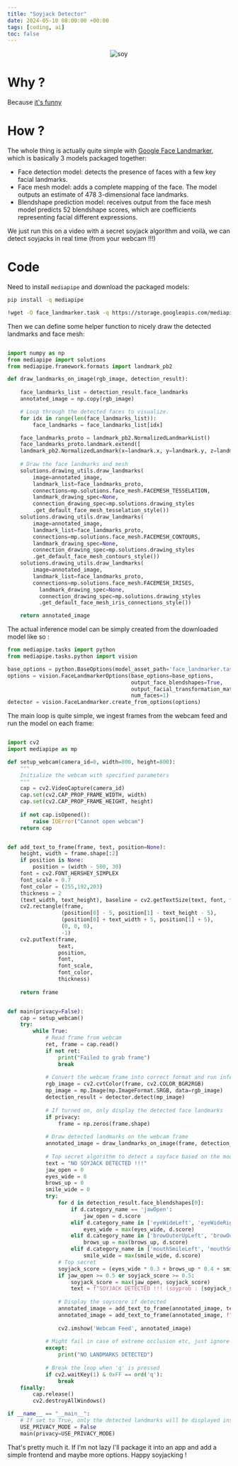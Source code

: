 ```yaml
---
title: "Soyjack Detector"
date: 2024-05-10 08:00:00 +00:00
tags: [coding, ai]
toc: false
---
```


<figure style="text-align: center;">
  <img src="/assets/img/soyjack/soy_detected.png" alt="soy">
</figure>

# Why ? 

Because <a href="https://x.com/yacineMTB/status/1841954975745757687">it's funny</a>

# How ?

The whole thing is actually quite simple with <a href="https://ai.google.dev/edge/mediapipe/solutions/vision/face_landmarker">Google Face Landmarker</a>, which is basically 3 models packaged together: 
- Face detection model: detects the presence of faces with a few key facial landmarks.
- Face mesh model: adds a complete mapping of the face. The model outputs an estimate of 478 3-dimensional face landmarks.
- Blendshape prediction model: receives output from the face mesh model predicts 52 blendshape scores, which are coefficients representing facial different expressions.

We just run this on a video with a secret soyjack algorithm and voilà, we can detect soyjacks in real time (from your webcam !!!)

# Code

Need to install `mediapipe` and download the packaged models:

```bash
pip install -q mediapipe
```
```bash
!wget -O face_landmarker.task -q https://storage.googleapis.com/mediapipe-models/face_landmarker/face_landmarker/float16/1/face_landmarker.task
```

Then we can define some helper function to nicely draw the detected landmarks and face mesh:

```python

import numpy as np
from mediapipe import solutions
from mediapipe.framework.formats import landmark_pb2

def draw_landmarks_on_image(rgb_image, detection_result):
    
    face_landmarks_list = detection_result.face_landmarks
    annotated_image = np.copy(rgb_image)

    # Loop through the detected faces to visualize.
    for idx in range(len(face_landmarks_list)):
        face_landmarks = face_landmarks_list[idx]

    face_landmarks_proto = landmark_pb2.NormalizedLandmarkList()
    face_landmarks_proto.landmark.extend([
    landmark_pb2.NormalizedLandmark(x=landmark.x, y=landmark.y, z=landmark.z) for landmark in face_landmarks])
    
    # Draw the face landmarks and mesh
    solutions.drawing_utils.draw_landmarks(
        image=annotated_image,
        landmark_list=face_landmarks_proto,
        connections=mp.solutions.face_mesh.FACEMESH_TESSELATION,
        landmark_drawing_spec=None,
        connection_drawing_spec=mp.solutions.drawing_styles
        .get_default_face_mesh_tesselation_style())
    solutions.drawing_utils.draw_landmarks(
        image=annotated_image,
        landmark_list=face_landmarks_proto,
        connections=mp.solutions.face_mesh.FACEMESH_CONTOURS,
        landmark_drawing_spec=None,
        connection_drawing_spec=mp.solutions.drawing_styles
        .get_default_face_mesh_contours_style())
    solutions.drawing_utils.draw_landmarks(
        image=annotated_image,
        landmark_list=face_landmarks_proto,
        connections=mp.solutions.face_mesh.FACEMESH_IRISES,
          landmark_drawing_spec=None,
          connection_drawing_spec=mp.solutions.drawing_styles
          .get_default_face_mesh_iris_connections_style())

    return annotated_image
```

The actual inference model can be simply created from the downloaded model like so : 

```python
from mediapipe.tasks import python
from mediapipe.tasks.python import vision

base_options = python.BaseOptions(model_asset_path='face_landmarker.task')
options = vision.FaceLandmarkerOptions(base_options=base_options,
                                       output_face_blendshapes=True,
                                       output_facial_transformation_matrixes=True,
                                       num_faces=1)
detector = vision.FaceLandmarker.create_from_options(options)
```
The main loop is quite simple, we ingest frames from the webcam feed and run the model on each frame:

```python

import cv2
import mediapipe as mp

def setup_webcam(camera_id=0, width=800, height=800):
    """
    Initialize the webcam with specified parameters
    """
    cap = cv2.VideoCapture(camera_id)
    cap.set(cv2.CAP_PROP_FRAME_WIDTH, width)
    cap.set(cv2.CAP_PROP_FRAME_HEIGHT, height)
    
    if not cap.isOpened():
        raise IOError("Cannot open webcam")
    return cap


def add_text_to_frame(frame, text, position=None):
    height, width = frame.shape[:2]
    if position is None:
        position = (width - 500, 30)
    font = cv2.FONT_HERSHEY_SIMPLEX
    font_scale = 0.7
    font_color = (255,192,203)
    thickness = 2
    (text_width, text_height), baseline = cv2.getTextSize(text, font, font_scale, thickness)
    cv2.rectangle(frame, 
                 (position[0] - 5, position[1] - text_height - 5),
                 (position[0] + text_width + 5, position[1] + 5),
                 (0, 0, 0),
                 -1)
    cv2.putText(frame,
                text,
                position,
                font,
                font_scale,
                font_color,
                thickness)
    
    return frame


def main(privacy=False):
    cap = setup_webcam()
    try:
        while True:
            # Read frame from webcam
            ret, frame = cap.read()
            if not ret:
                print("Failed to grab frame")
                break
                
            # Convert the webcam frame into correct format and run inference
            rgb_image = cv2.cvtColor(frame, cv2.COLOR_BGR2RGB)
            mp_image = mp.Image(mp.ImageFormat.SRGB, data=rgb_image)
            detection_result = detector.detect(mp_image)
            
            # If turned on, only display the detected face landmarks
            if privacy:
                frame = np.zeros(frame.shape)
            
            # Draw detected landmarks on the webcam frame
            annotated_image = draw_landmarks_on_image(frame, detection_result)
            
            # Top secret algorithm to detect a soyface based on the model outputs
            text = "NO SOYJACK DETECTED !!!"
            jaw_open = 0
            eyes_wide = 0
            brows_up = 0
            smile_wide = 0
            try:
                for d in detection_result.face_blendshapes[0]:
                    if d.category_name == 'jawOpen':
                        jaw_open = d.score
                    elif d.category_name in ['eyeWideLeft', 'eyeWideRight']:
                        eyes_wide = max(eyes_wide, d.score)
                    elif d.category_name in ['browOuterUpLeft', 'browOuterUpRight']:
                        brows_up = max(brows_up, d.score)
                    elif d.category_name in ['mouthSmileLeft', 'mouthSmileRight']:
                        smile_wide = max(smile_wide, d.score)
                # Top secret
                soyjack_score = (eyes_wide * 0.3 + brows_up * 0.4 + smile_wide * 0.3)
                if jaw_open >= 0.5 or soyjack_score >= 0.5:
                    soyjack_score = max(jaw_open, soyjack_score)
                    text = f"SOYJACK DETECTED !!! (soyprob : {soyjack_score:.2%})"
                
                # Display the soyscore if detected
                annotated_image = add_text_to_frame(annotated_image, text)
                annotated_image = add_text_to_frame(annotated_image, f"PRIVACY MODE : {privacy}", position=(annotated_image.shape[1] - 250,
                                                                                                            annotated_image.shape[0] - 50))
                cv2.imshow('Webcam Feed', annotated_image)
            
            # Might fail in case of extreme occlusion etc, just ignore the frame
            except:
                print("NO LANDMARKS DETECTED")
            
            # Break the loop when 'q' is pressed
            if cv2.waitKey(1) & 0xFF == ord('q'):
                break          
    finally:
        cap.release()
        cv2.destroyAllWindows()

if __name__ == "__main__":
    # If set to True, only the detected landmarks will be displayed instead of the entire webcam feed 
    USE_PRIVACY_MODE = False
    main(privacy=USE_PRIVACY_MODE)
```

That's pretty much it. If I'm not lazy I'll package it into an app and add a simple frontend and maybe more options. Happy soyjacking !

